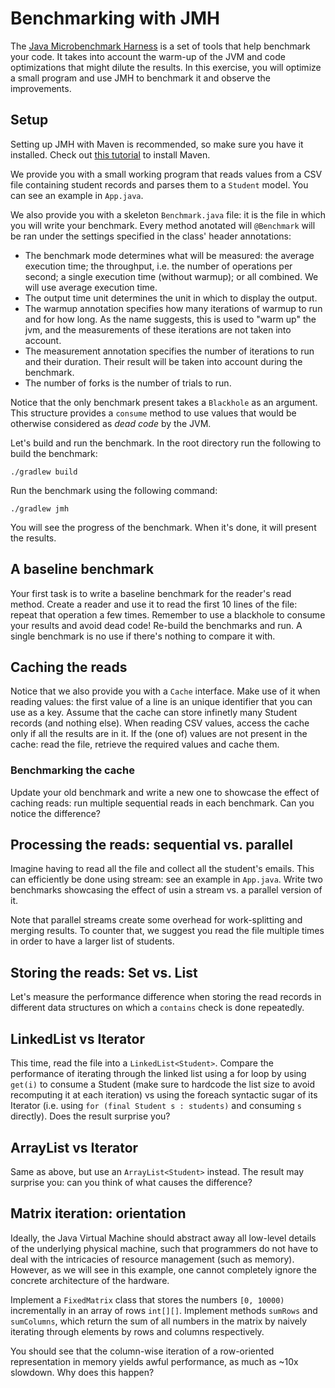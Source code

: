 # Benchmarking with JMH

The [Java Microbenchmark Harness](https://github.com/openjdk/jmh) is a set of tools that help benchmark your code. It takes into account the warm-up of the JVM and code optimizations that might dilute the results. In this exercise, you will optimize a small program and use JMH to benchmark it and observe the improvements.  

## Setup

Setting up JMH with Maven is recommended, so make sure you have it installed. Check out [this tutorial](https://www.baeldung.com/install-maven-on-windows-linux-mac) to install Maven.

We provide you with a small working program that reads values from a CSV file containing student records and parses them to a `Student` model. You can see an example in `App.java`. 

We also provide you with a skeleton `Benchmark.java` file: it is the file in which you will write your benchmark. Every method anotated will `@Benchmark` will be ran under the settings specified in the class' header annotations:
- The benchmark mode determines what will be measured: the average execution time; the throughput, i.e. the number of operations per second; a single execution time (without warmup); or all combined. We will use average execution time.
- The output time unit determines the unit in which to display the output.
- The warmup annotation specifies how many iterations of warmup to run and for how long. As the name suggests, this is used to "warm up" the jvm, and the measurements of these iterations are not taken into account. 
- The measurement annotation specifies the number of iterations to run and their duration. Their result will be taken into account during the benchmark. 
- The number of forks is the number of trials to run. 

Notice that the only benchmark present takes a `Blackhole` as an argument. This structure provides a `consume` method to use values that would be otherwise considered as *dead code* by the JVM.  

Let's build and run the benchmark. In the root directory run the following to build the benchmark:
```
./gradlew build
```
Run the benchmark using the following command:
```
./gradlew jmh
```
You will see the progress of the benchmark. When it's done, it will present the results. 


## A baseline benchmark

Your first task is to write a baseline benchmark for the reader's read method. Create a reader and use it to read the first 10 lines of the file: repeat that operation a few times. Remember to use a blackhole to consume your results and avoid dead code! Re-build the benchmarks and run. A single benchmark is no use if there's nothing to compare it with. 

## Caching the reads

Notice that we also provide you with a `Cache` interface. Make use of it when reading values: the first value of a line is an unique identifier that you can use as a key. Assume that the cache can store infinetly many Student records (and nothing else). When reading CSV values, access the cache only if all the results are in it. If the (one of) values are not present in the cache: read the file, retrieve the required values and cache them.

### Benchmarking the cache

Update your old benchmark and write a new one to showcase the effect of caching reads: run multiple sequential reads in each benchmark. Can you notice the difference?

## Processing the reads: sequential vs. parallel

Imagine having to read all the file and collect all the student's emails. This can efficiently be done using stream: see an example in `App.java`. Write two benchmarks showcasing the effect of usin a stream vs. a parallel version of it. 

Note that parallel streams create some overhead for work-splitting and merging results. To counter that, we suggest you read the file multiple times in order to have a larger list of students. 

## Storing the reads: Set vs. List

Let's measure the performance difference when storing the read records in different data structures on which a `contains` check is done repeatedly.

## LinkedList vs Iterator

This time, read the file into a `LinkedList<Student>`. Compare the performance of iterating through the linked list using a for loop by using `get(i)` to consume a Student (make sure to hardcode the list size to avoid recomputing it at each iteration) vs using the foreach syntactic sugar of its Iterator (i.e. using `for (final Student s : students)` and consuming `s` directly). Does the result surprise you?

## ArrayList vs Iterator

Same as above, but use an `ArrayList<Student>` instead. The result may surprise you: can you think of what causes the difference?

## Matrix iteration: orientation

Ideally, the Java Virtual Machine should abstract away all low-level details of the underlying physical machine, such that programmers do not have to deal with the intricacies of resource management (such as memory). However, as we will see in this example, one cannot completely ignore the concrete architecture of the hardware.

Implement a `FixedMatrix` class that stores the numbers `[0, 10000)` incrementally in an array of rows `int[][]`. Implement methods `sumRows` and `sumColumns`, which return the sum of all numbers in the matrix by naively iterating through elements by rows and columns respectively.

You should see that the column-wise iteration of a row-oriented representation in memory yields awful performance, as much as ~10x slowdown. Why does this happen?
